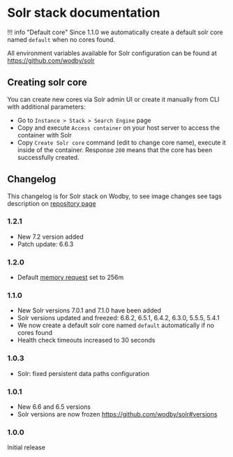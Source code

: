 # Solr stack documentation

!!! info "Default core" 
    Since 1.1.0 we automatically create a default solr core named `default` when no cores found.

All environment variables available for Solr configuration can be found at https://github.com/wodby/solr

## Creating solr core

You can create new cores via Solr admin UI or create it manually from CLI with additional parameters:

* Go to `Instance > Stack > Search Engine` page
* Copy and execute `Access container` on your host server to access the container with Solr
* Copy `Create Solr core` command (edit to change core name), execute it inside of the container. Response `200` means that the core has been successfully created.

## Changelog

This changelog is for Solr stack on Wodby, to see image changes see tags description on [repository page](https://github.com/wodby/solr/releases)

### 1.2.1

* New 7.2 version added
* Patch update: 6.6.3

### 1.2.0

* Default [memory request](../config.md#resources) set to 256m

### 1.1.0

* New Solr versions 7.0.1 and 7.1.0 have been added
* Solr versions updated and freezed: 6.6.2, 6.5.1, 6.4.2, 6.3.0, 5.5.5, 5.4.1
* We now create a default solr core named `default` automatically if no cores found
* Health check timeouts increased to 30 seconds

### 1.0.3

* Solr: fixed persistent data paths configuration

### 1.0.1

* New 6.6 and 6.5 versions
* Solr versions are now frozen https://github.com/wodby/solr#versions

### 1.0.0

Initial release
